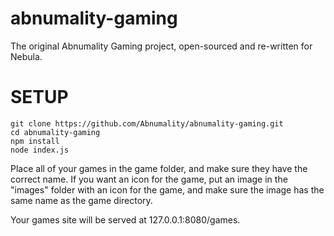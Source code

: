 # abnumality-gaming
The original Abnumality Gaming project, open-sourced and re-written for Nebula.


# SETUP
```
git clone https://github.com/Abnumality/abnumality-gaming.git
cd abnumality-gaming
npm install
node index.js
```
Place all of your games in the game folder, and make sure they have the correct name. If you want an icon for the game, put an image in the "images" folder with an icon for the game, and make sure the image has the same name as the game directory.

Your games site will be served at 127.0.0.1:8080/games.
